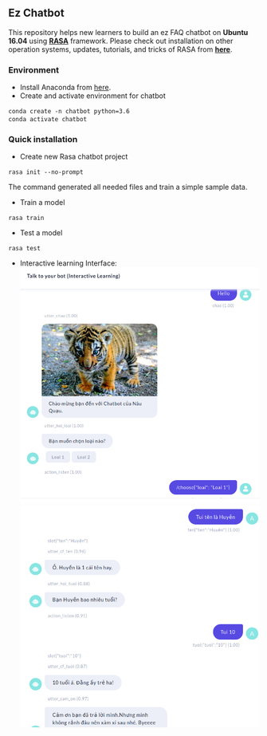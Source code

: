 ## **Ez Chatbot**

This repository helps new learners to build an ez FAQ chatbot on **Ubuntu 16.04** using [**RASA**](https://rasa.com/) framework. Please check out installation on other operation systems, updates, tutorials, and tricks of RASA from [**here**](https://rasa.com/docs/rasa/).

### **Environment**

- Install Anaconda from [here](https://docs.anaconda.com/anaconda/install/).
- Create and activate environment for chatbot

```
conda create -n chatbot python=3.6
conda activate chatbot
```

### **Quick installation**

- Create new Rasa chatbot project

```
rasa init --no-prompt
```

The command generated all needed files and train a simple sample data.

- Train a model

```
rasa train
```

- Test a model

```
rasa test
```

- Interactive learning Interface: 
![interface](./images/rasa.png)
![interface](./images/rasa1.png)
